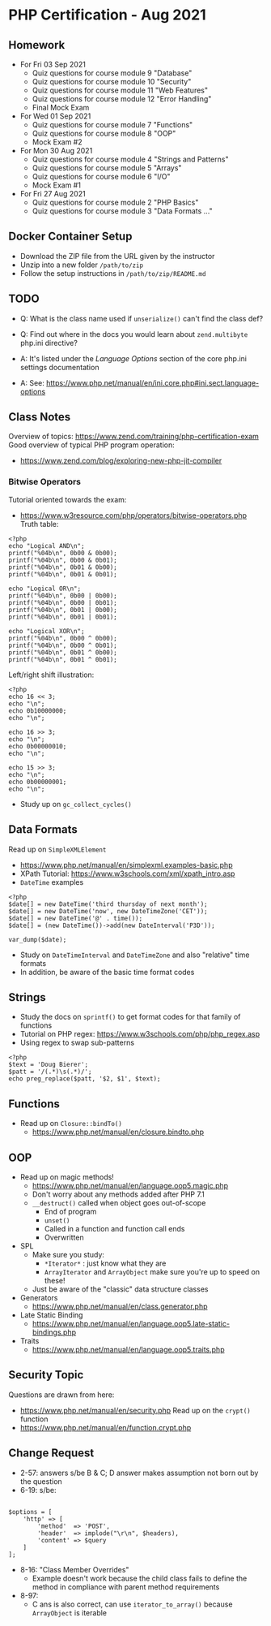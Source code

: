 # PHP Certification - Aug 2021

## Homework
* For Fri 03 Sep 2021
  * Quiz questions for course module 9 "Database"
  * Quiz questions for course module 10 "Security"
  * Quiz questions for course module 11 "Web Features"
  * Quiz questions for course module 12 "Error Handling"
  * Final Mock Exam
* For Wed 01 Sep 2021
  * Quiz questions for course module 7 "Functions"
  * Quiz questions for course module 8 "OOP"
  * Mock Exam #2
* For Mon 30 Aug 2021
  * Quiz questions for course module 4 "Strings and Patterns"
  * Quiz questions for course module 5 "Arrays"
  * Quiz questions for course module 6 "I/O"
  * Mock Exam #1
* For Fri 27 Aug 2021
  * Quiz questions for course module 2 "PHP Basics"
  * Quiz questions for course module 3 "Data Formats ..."

## Docker Container Setup
* Download the ZIP file from the URL given by the instructor
* Unzip into a new folder `/path/to/zip`
* Follow the setup instructions in `/path/to/zip/README.md`

## TODO
* Q: What is the class name used if `unserialize()` can't find the class def?

* Q: Find out where in the docs you would learn about `zend.multibyte` php.ini directive?
* A: It's listed under the _Language Options_ section of the core php.ini settings documentation
* A: See: https://www.php.net/manual/en/ini.core.php#ini.sect.language-options

## Class Notes
Overview of topics: https://www.zend.com/training/php-certification-exam
Good overview of typical PHP program operation:
* https://www.zend.com/blog/exploring-new-php-jit-compiler

### Bitwise Operators
Tutorial oriented towards the exam:
* https://www.w3resource.com/php/operators/bitwise-operators.php
Truth table:
```
<?php
echo "Logical AND\n";
printf("%04b\n", 0b00 & 0b00);
printf("%04b\n", 0b00 & 0b01);
printf("%04b\n", 0b01 & 0b00);
printf("%04b\n", 0b01 & 0b01);

echo "Logical OR\n";
printf("%04b\n", 0b00 | 0b00);
printf("%04b\n", 0b00 | 0b01);
printf("%04b\n", 0b01 | 0b00);
printf("%04b\n", 0b01 | 0b01);

echo "Logical XOR\n";
printf("%04b\n", 0b00 ^ 0b00);
printf("%04b\n", 0b00 ^ 0b01);
printf("%04b\n", 0b01 ^ 0b00);
printf("%04b\n", 0b01 ^ 0b01);
```
Left/right shift illustration:
```
<?php
echo 16 << 3;
echo "\n";
echo 0b10000000;
echo "\n";

echo 16 >> 3;
echo "\n";
echo 0b00000010;
echo "\n";

echo 15 >> 3;
echo "\n";
echo 0b00000001;
echo "\n";
```
* Study up on `gc_collect_cycles()`

## Data Formats
Read up on `SimpleXMLElement`
* https://www.php.net/manual/en/simplexml.examples-basic.php
* XPath Tutorial: https://www.w3schools.com/xml/xpath_intro.asp
* `DateTime` examples
```
<?php
$date[] = new DateTime('third thursday of next month');
$date[] = new DateTime('now', new DateTimeZone('CET'));
$date[] = new DateTime('@' . time());
$date[] = (new DateTime())->add(new DateInterval('P3D'));

var_dump($date);
```
  * Study on `DateTimeInterval` and `DateTimeZone` and also "relative" time formats
  * In addition, be aware of the basic time format codes

## Strings
* Study the docs on `sprintf()` to get format codes for that family of functions
* Tutorial on PHP regex: https://www.w3schools.com/php/php_regex.asp
* Using regex to swap sub-patterns
```
<?php
$text = 'Doug Bierer';
$patt = '/(.*)\s(.*)/';
echo preg_replace($patt, '$2, $1', $text);
```

## Functions
* Read up on `Closure::bindTo()`
  * https://www.php.net/manual/en/closure.bindto.php

## OOP
* Read up on magic methods!
  * https://www.php.net/manual/en/language.oop5.magic.php
  * Don't worry about any methods added after PHP 7.1
  * `__destruct()` called when object goes out-of-scope
    * End of program
    * `unset()`
    * Called in a function and function call ends
    * Overwritten
* SPL
  * Make sure you study:
    * `*Iterator*` : just know what they are
    * `ArrayIterator` and `ArrayObject` make sure you're up to speed on these!
  * Just be aware of the "classic" data structure classes
* Generators
  * https://www.php.net/manual/en/class.generator.php
* Late Static Binding
  * https://www.php.net/manual/en/language.oop5.late-static-bindings.php
* Traits
  * https://www.php.net/manual/en/language.oop5.traits.php

## Security Topic
Questions are drawn from here:
* https://www.php.net/manual/en/security.php
Read up on the `crypt()` function
* https://www.php.net/manual/en/function.crypt.php

## Change Request
* 2-57: answers s/be B & C; D answer makes assumption not born out by the question
* 6-19: s/be:
```

$options = [
    'http' => [
        'method'  => 'POST',
        'header'  => implode("\r\n", $headers),
        'content' => $query
    ]
];
```
* 8-16: "Class Member Overrides"
  * Example doesn't work because the child class fails to define the method in compliance with parent method requirements
* 8-97:
  * C ans is also correct, can use `iterator_to_array()` because `ArrayObject` is iterable

